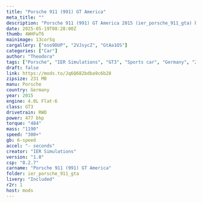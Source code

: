 ```yaml
---
title: "Porsche 911 (991) GT America"
meta_title: ""
description: "Porsche 911 (991) GT America 2015 (ier_porsche_911_gta) by IER"
date: 2025-05-19T08:28:00Z
thumb: 4WHFwT6
mainimage: 13corSq
cargallery: ["oso9DUP", "2VJsycZ", "GtAa1OS"]
categories: ["Car"]
author: "Theodora"
tags: ["Porsche", "IER Simulations", "GT3", "Sports car", "Germany", "2015"]
draft: false
link: https://mods.to/Jq6Q682bdba9c6b28
zipsize: 231 MB
manu: Porsche
country: Germany
year: 2015
engine: 4.0L Flat-6
class: GT3
drivetrain: RWD
power: 477 bhp 
torque: "484"
mass: "1190"
speed: "300+"
gb: 6-speed
accel: "- seconds"
creator: "IER Simulations"
version: "1.0"
csp: "0.2.7"
carname: "Porsche 911 (991) GT America"
folder: ier_porsche_911_gta
livery: "Included"
r2r: 1
host: mods
---
```

